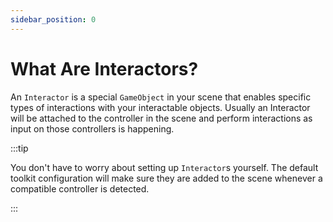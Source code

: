 ```yaml
---
sidebar_position: 0
---
```


# What Are Interactors?

An `Interactor` is a special `GameObject` in your scene that enables specific types of interactions with your interactable objects.
Usually an Interactor will be attached to the controller in the scene and perform interactions as input on those controllers is happening.

:::tip

You don't have to worry about setting up `Interactor`s yourself. The default toolkit configuration will make sure they are added to the scene
whenever a compatible controller is detected.

:::